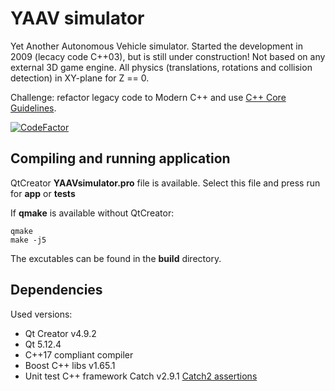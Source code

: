 # YAAV simulator

Yet Another Autonomous Vehicle simulator. Started the development in 2009 (lecacy code C++03), but is still under construction!
Not based on any external 3D game engine. All physics (translations, rotations and collision detection) in XY-plane for Z == 0.

Challenge: refactor legacy code to Modern C++ and use [C++ Core Guidelines](https://isocpp.github.io/CppCoreGuidelines/CppCoreGuidelines).

[![CodeFactor](https://www.codefactor.io/repository/github/josokw/yaav-simulator/badge)](https://www.codefactor.io/repository/github/josokw/yaav-simulator)

## Compiling and running application

QtCreator **YAAVsimulator.pro** file is available. Select this file and press run for **app** or **tests**

If **qmake** is available without QtCreator:

    qmake
    make -j5

The excutables can be found in the **build** directory.

## Dependencies

Used versions:
- Qt Creator v4.9.2
- Qt 5.12.4
- C++17 compliant compiler
- Boost C++ libs v1.65.1
- Unit test C++ framework Catch v2.9.1 [Catch2 assertions](https://github.com/catchorg/Catch2/blob/master/docs/assertions.md)
